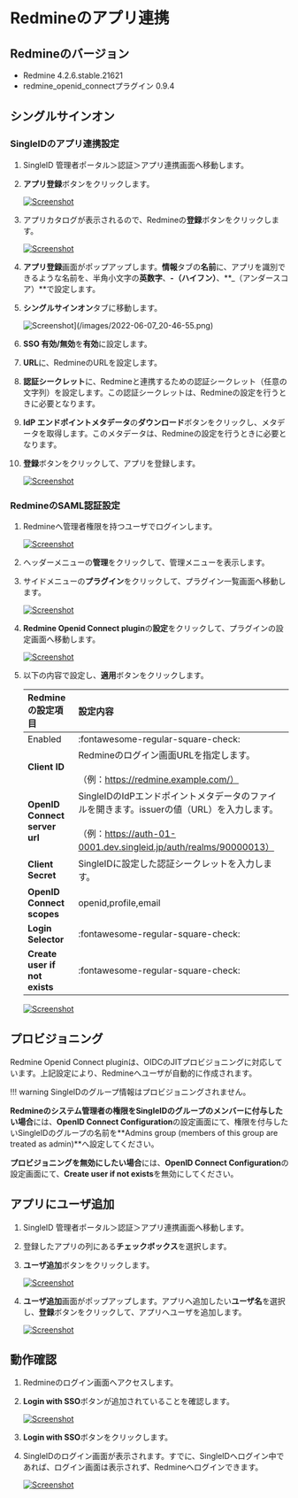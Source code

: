 # Redmineのアプリ連携
## Redmineのバージョン
* Redmine 4.2.6.stable.21621
* redmine_openid_connectプラグイン 0.9.4

## シングルサインオン
### SingleIDのアプリ連携設定
1. SingleID 管理者ポータル＞認証＞アプリ連携画面へ移動します。
2. **アプリ登録**ボタンをクリックします。
    
    [![Screenshot](/images/image-1.png)](/images/image-1.png)

3. アプリカタログが表示されるので、Redmineの**登録**ボタンをクリックします。
    
    [![Screenshot](/images/2022-06-07_20-45-11.png)](/images/2022-06-07_20-45-11.png)

4. **アプリ登録**画面がポップアップします。**情報**タブの**名前**に、アプリを識別できるような名前を、半角小文字の**英数字**、**-（ハイフン）**、**_（アンダースコア）**で設定します。
5. **シングルサインオン**タブに移動します。
    
    ![Screenshot](/images/2022-06-07_20-46-55.png)](/images/2022-06-07_20-46-55.png)

6. **SSO 有効/無効**を**有効**に設定します。
7. **URL**に、RedmineのURLを設定します。
8. **認証シークレット**に、Redmineと連携するための認証シークレット（任意の文字列）を設定します。この認証シークレットは、Redmineの設定を行うときに必要となります。
9. **IdP エンドポイントメタデータ**の**ダウンロード**ボタンをクリックし、メタデータを取得します。このメタデータは、Redmineの設定を行うときに必要となります。
10. **登録**ボタンをクリックして、アプリを登録します。
    
    [![Screenshot](/images/2022-06-07_20-48-48.png)](/images/2022-06-07_20-48-48.png)

### RedmineのSAML認証設定
1. Redmineへ管理者権限を持つユーザでログインします。
    
    [![Screenshot](/images/2022-06-07_21-10-11.png)](/images/2022-06-07_21-10-11.png)

2. ヘッダーメニューの**管理**をクリックして、管理メニューを表示します。
3. サイドメニューの**プラグイン**をクリックして、プラグイン一覧画面へ移動します。

    [![Screenshot](/images/2022-06-09_1-39-14.png)](/images/2022-06-09_1-39-14.png)

4. **Redmine Openid Connect plugin**の**設定**をクリックして、プラグインの設定画面へ移動します。
    
    [![Screenshot](/images/2022-06-09_1-41-15.png)](/images/2022-06-09_1-41-15.png)

5. 以下の内容で設定し、**適用**ボタンをクリックします。

    | **Redmineの設定項目** | **設定内容** |
    | :--- | :--- |
    | Enabled | :fontawesome-regular-square-check: |
    | **Client ID** | Redmineのログイン画面URLを指定します。<br><br>（例：https://redmine.example.com/） |
    | **OpenID Connect server url** | SingleIDのIdPエンドポイントメタデータのファイルを開きます。issuerの値（URL）を入力します。<br><br>（例：https://auth-01-0001.dev.singleid.jp/auth/realms/90000013） |
    | **Client Secret** | SingleIDに設定した認証シークレットを入力します。 |
    | **OpenID Connect scopes** | openid,profile,email |
    | **Login Selector** | :fontawesome-regular-square-check: |
    | **Create user if not exists** | :fontawesome-regular-square-check: |
    
    [![Screenshot](/images/2022-06-09_1-47-34.png)](/images/2022-06-09_1-47-34.png)

## プロビジョニング
Redmine Openid Connect pluginは、OIDCのJITプロビジョニングに対応しています。上記設定により、Redmineへユーザが自動的に作成されます。

!!! warning
    SingleIDのグループ情報はプロビジョニングされません。

**Redmineのシステム管理者の権限をSingleIDのグループのメンバーに付与したい場合**には、**OpenID Connect Configuration**の設定画面にて、権限を付与したいSingleIDのグループの名前を**Admins group (members of this group are treated as admin)**へ設定してください。

**プロビジョニングを無効にしたい場合**には、**OpenID Connect Configuration**の設定画面にて、**Create user if not exists**を無効にしてください。

## アプリにユーザ追加
1. SingleID 管理者ポータル＞認証＞アプリ連携画面へ移動します。
2. 登録したアプリの列にある**チェックボックス**を選択します。
3. **ユーザ追加**ボタンをクリックします。
    
    [![Screenshot](/images/image-4.png)](/images/image-4.png)

4. **ユーザ追加**画面がポップアップします。アプリへ追加したい**ユーザ名**を選択し、**登録**ボタンをクリックして、アプリへユーザを追加します。
    
    [![Screenshot](/images/image-5.png)](/images/image-5.png)

## 動作確認
1. Redmineのログイン画面へアクセスします。
2. **Login with SSO**ボタンが追加されていることを確認します。
    
    [![Screenshot](/images/2022-06-09_2-17-19.png)](/images/2022-06-09_2-17-19.png)
    
3. **Login with SSO**ボタンをクリックします。
4. SingleIDのログイン画面が表示されます。すでに、SingleIDへログイン中であれば、ログイン画面は表示されず、Redmineへログインできます。
    
    [![Screenshot](/images/image-7-1024x462.png)](/images/image-7-1024x462.png)
